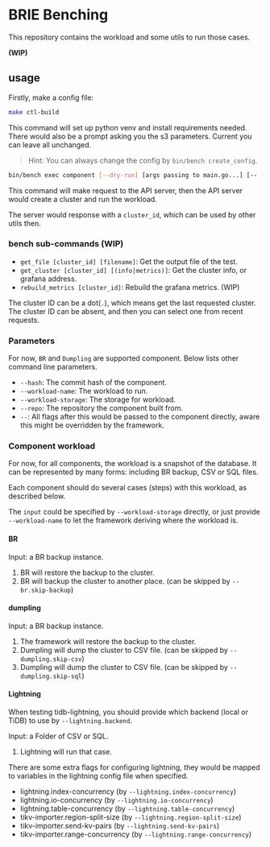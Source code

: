 # BRIE Benching

This repository contains the workload and some utils to run those cases.

**(WIP)**

## usage

Firstly, make a config file:

```bash
make ctl-build
```

This command will set up python venv and install requirements needed. 
There would also be a prompt asking you the s3 parameters. Current you can leave all unchanged.

> Hint:
> You can always change the config by `bin/bench create_config`.

```bash
bin/bench exec component [--dry-run] [args passing to main.go...] [-- [args passing to the component...]] 
```

This command will make request to the API server, then the API server would create a cluster and run the workload. 

The server would response with a `cluster_id`, which can be used by other utils then.

### bench sub-commands (WIP)

- `get_file [cluster_id] [filename]`: Get the output file of the test.
- `get_cluster [cluster_id] [(info|metrics)]`: Get the cluster info, or grafana address.
- `rebuild_metrics [cluster_id]`: Rebuild the grafana metrics. (WIP)

The cluster ID can be a dot(`.`), which means get the last requested cluster.  
The cluster ID can be absent, and then you can select one from recent requests.

### Parameters

For now, `BR` and `Dumpling` are supported component. Below lists other command line parameters.

- `--hash`: The commit hash of the component.
- `--workload-name`: The workload to run.
- `--workload-storage`: The storage for workload.
- `--repo`: The repository the component built from.
- `--`: All flags after this would be passed to the component directly, aware this might be overridden by the framework.  
 
### Component workload

For now, for all components, the workload is a snapshot of the database. It can be represented by many forms: including
BR backup, CSV or SQL files. 

Each component should do several cases (steps) with this workload, as described below.

The `input` could be specified by `--workload-storage` directly, or just provide `--workload-name` to let the framework
deriving where the workload is.

#### BR

Input: a BR backup instance.

1. BR will restore the backup to the cluster.
2. BR will backup the cluster to another place. (can be skipped by `--br.skip-backup`)

#### dumpling

Input: a BR backup instance.

1. The framework will restore the backup to the cluster.
2. Dumpling will dump the cluster to CSV file. (can be skipped by `--dumpling.skip-csv`)
3. Dumpling will dump the cluster to CSV file. (can be skipped by `--dumpling.skip-sql`)

#### Lightning

When testing tidb-lightning, you should provide which backend (local or TiDB) to use by `--lightning.backend`.

Input: a Folder of CSV or SQL.

1. Lightning will run that case.

There are some extra flags for configuring lightning, they would be mapped to 
variables in the lightning config file when specified. 

- lightning.index-concurrency     (by `--lightning.index-concurrency`)
- lightning.io-concurrency        (by `--lightning.io-concurrency`) 
- lightning.table-concurrency     (by `--lightning.table-concurrency`)
- tikv-importer.region-split-size (by `--lightning.region-split-size`)
- tikv-importer.send-kv-pairs     (by `--lightning.send-kv-pairs`)
- tikv-importer.range-concurrency (by `--lightning.range-concurrency`) 